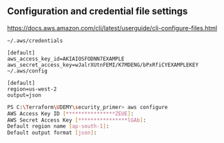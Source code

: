 ## Configuration and credential file settings
https://docs.aws.amazon.com/cli/latest/userguide/cli-configure-files.html 

~~~
~/.aws/credentials

[default]
aws_access_key_id=AKIAIOSFODNN7EXAMPLE
aws_secret_access_key=wJalrXUtnFEMI/K7MDENG/bPxRfiCYEXAMPLEKEY
~/.aws/config

[default]
region=us-west-2
output=json
~~~

```sh
PS C:\Terraform\UDEMY\security_primer> aws configure
AWS Access Key ID [****************ZEUE]:
AWS Secret Access Key [****************lGAb]:
Default region name [ap-south-1]:
Default output format [json]:
